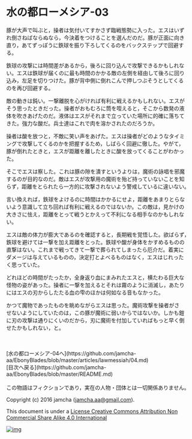# 水の都ローメシア-03

豚が大声で叫ぶと，操者は気付いてすかさず臨戦態勢に入った。エスはいず  
れ倒さねばならぬなら，今決着をつけることを選んだのだ。豚が正面に向き  
直り，あてずっぽうに鉄球を振り下ろしてくるのをバックステップで回避す  
る。  

鉄球の攻撃には時間差があるから，後ろに回り込んで攻撃できるかもしれな  
い。エスは鉄球が届くのに最も時間のかかる敵の左側を経由して後ろに回り  
込み，左足を切りつけた。豚が背中側に倒れこんで押しつぶそうとしてくる  
のを再び回避する。  

敵の動きは鈍い。一撃離脱を心がければ有利に戦えるかもしれない。エスが  
そう思ったときだった。操者がおもむろに筒を咥えると，そこから数発の液  
体を吹きあげたのだ。液体はエスがそれまで立っていた場所に的確に落ちて  
きた。強力な酸だ。兵士達はこれで肉を溶かされたのだろうか。  

操者は酸を放つと，不敵に笑い声をあげた。エスは操者がどのようなタイミ  
ングで攻撃してくるのかを把握するため，しばらく回避に徹した。やがて，  
豚が倒れたときと，エスが距離を離したときに酸を放ってくることがわかっ  
た。  

そこでエスは察した。これは豚の隙を潰すというよりは，魔術の詠唱を邪魔  
するのが目的なのだ。敵はエスが攻撃用の魔術を殆ど持っていないことを知  
らず，距離をとられたら一方的に攻撃されないよう警戒しているに違いない。  

言い換えれば，鉄球をよけるのに時間はかかるにせよ，距離をあまりとらな  
いよう意識して立ち回れば有利に戦えるのではないか。この敵は，見かけの  
大きさに怯え，距離をとって戦うとかえって不利になる相手なのかもしれな  
い。  

エスは敵の体力が膨大であるのを確認すると，長期戦を覚悟した。欲ばらず，  
鉄球を避けては一撃を加え距離をとった。鉄球や酸が身体をかすめるものの  
直撃はない。これまで戦ってきて一撃で葬られてしまったら厄介だ。着実に  
ダメージは与えているものの，決定打とよべるものはなく，エスはじれった  
く思っていた。  

どれほどの時間がたったか，全身返り血にまみれたエスと，横たわる巨大な  
怪物の姿があった。操者に一撃を加えるとそれは霧のように消滅し，あたり  
にはエスの刃からしたたる血の雫のほかは何如なる音もなかった。  

かつて魔物であったものを眺めながらエスは思った。魔術攻撃を操者がさ  
せないようにしていたのは，この豚が魔術に弱いからではないか。しかも鎧  
に刃の攻撃は通りにくいのだから，刃に魔術を付加していればもっと早く倒  
せたかもしれない，と。  

<br>  
<br>  
[水の都ローメシア-04へ](https://github.com/jamcha-aa/EbonyBlades/blob/master/articles/lawmessiah/04.md)  

<br>  
[目次へ戻る](https://github.com/jamcha-aa/EbonyBlades/blob/master/README.md)  
<br>  
<br>  
この物語はフィクションであり，実在の人物・団体とは一切関係ありません。  

Copyright (c) 2016 jamcha (jamcha.aa@gmail.com).  

This document is under a [License Creative Commons Attribution Non Commercial Share Alike 4.0 International](http://creativecommons.org/licenses/by-nc-sa/4.0/deed)  

[![img](http://i.creativecommons.org/l/by-nc-sa/3.0/80x15.png)](http://creativecommons.org/licenses/by-nc-sa/4.0/deed)